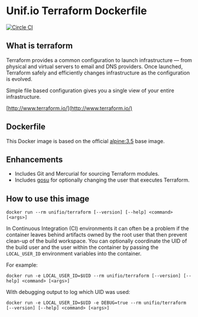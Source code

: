 # Unif.io Terraform Dockerfile
[![Circle CI](https://circleci.com/gh/unifio/dockerfile-terraform.svg?style=svg)](https://circleci.com/gh/unifio/dockerfile-terraform)

## What is terraform

Terraform provides a common configuration to launch infrastructure — from physical and virtual servers to email and DNS providers. Once launched, Terraform safely and efficiently changes infrastructure as the configuration is evolved.

Simple file based configuration gives you a single view of your entire infrastructure.


[http://www.terraform.io/](http://www.terraform.io/)

## Dockerfile

This Docker image is based on the official [alpine:3.5](https://hub.docker.com/_/alpine/) base image.

## Enhancements

* Includes Git and Mercurial for sourcing Terraform modules.
* Includes [gosu](https://github.com/tianon/gosu) for optionally changing the user that executes Terraform.

## How to use this image

```
docker run --rm unifio/terraform [--version] [--help] <command> [<args>]
```

In Continuous Integration (CI) environments it can often be a problem if the container leaves behind artifacts owned by the root user that then prevent clean-up of the build workspace.
You can optionally coordinate the UID of the build user and the user within the container by passing the `LOCAL_USER_ID` environment variables into the container.

For example:

```
docker run -e LOCAL_USER_ID=$UID --rm unifio/terraform [--version] [--help] <command> [<args>]
```

With debugging output to log which UID was used:

```
docker run -e LOCAL_USER_ID=$UID -e DEBUG=true --rm unifio/terraform [--version] [--help] <command> [<args>]
```
